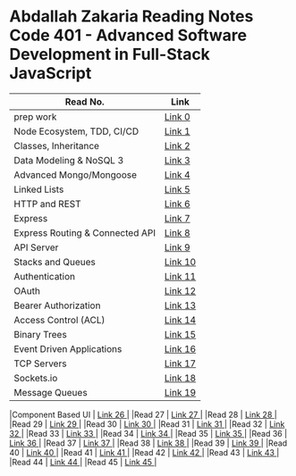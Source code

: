 # Abdallah Zakaria Reading Notes Code 401 - Advanced Software Development in Full-Stack JavaScript



|Read No.   | Link                   |
|-----------|----------------------- |
|prep work   | [Link 0  ](./read00.md)|
|Node Ecosystem, TDD, CI/CD    | [Link 1  ](./read01.md)|
|Classes, Inheritance     | [Link 2  ](./read02.md)|
|Data Modeling & NoSQL 3     | [Link 3  ](./read03.md)|
|Advanced Mongo/Mongoose     | [Link 4  ](./read04.md)|
|Linked Lists    | [Link 5  ](./read05.md)|
|HTTP and REST    | [Link 6  ](./read06.md)|
|Express   | [Link 7  ](./read07.md)|
|Express Routing & Connected API     | [Link 8  ](./read08.md)|
|API Server     | [Link 9  ](./read09.md)|
|Stacks and Queues    | [Link 10 ](./read10.md)|
|Authentication   | [Link 11 ](./read11.md)|
|OAuth    | [Link 12 ](./read12.md)|
|Bearer Authorization    | [Link 13 ](./read13.md)|
|Access Control (ACL)    | [Link 14 ](./read14.md)|
|Binary Trees     | [Link 15 ](./read15.md)|
|Event Driven Applications    | [Link 16 ](./read16.md)|
|TCP Servers    | [Link 17 ](./read17.md)|
|Sockets.io   | [Link 18 ](./read18.md)|
|Message Queues    | [Link 19 ](./read19.md)|

|Component Based UI   | [Link 26 ](./read26.md)|
|Read 27    | [Link 27 ]()|
|Read 28    | [Link 28 ]()|
|Read 29    | [Link 29 ]()|
|Read 30    | [Link 30 ]()|
|Read 31    | [Link 31 ]()|
|Read 32    | [Link 32 ]()|
|Read 33    | [Link 33 ]()|
|Read 34    | [Link 34 ]()|
|Read 35    | [Link 35 ]()|
|Read 36    | [Link 36 ]()|
|Read 37    | [Link 37 ]()|
|Read 38    | [Link 38 ]()|
|Read 39    | [Link 39 ]()|
|Read 40    | [Link 40 ]()|
|Read 41    | [Link 41 ]()|
|Read 42    | [Link 42 ]()|
|Read 43    | [Link 43 ]()|
|Read 44    | [Link 44 ]()|
|Read 45    | [Link 45 ]()|



